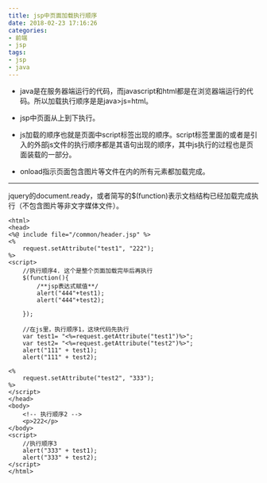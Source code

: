 ```yaml
---
title: jsp中页面加载执行顺序
date: 2018-02-23 17:16:26
categories:
- 前端
- jsp
tags: 
- jsp 
- java
---
```


- java是在服务器端运行的代码，而javascript和html都是在浏览器端运行的代码。所以加载执行顺序是是java>js=html。

- jsp中页面从上到下执行。

- js加载的顺序也就是页面中script标签出现的顺序。script标签里面的或者是引入的外部js文件的执行顺序都是其语句出现的顺序，其中js执行的过程也是页面装载的一部分。

-  onload指示页面包含图片等文件在内的所有元素都加载完成。

---

   jquery的document.ready，或者简写的$(function)表示文档结构已经加载完成执行（不包含图片等非文字媒体文件）。
   
<!--more-->
   
```
<html>  
<head>  
<%@ include file="/common/header.jsp" %>   
<%  
    request.setAttribute("test1", "222");   
%>  
<script>  
    //执行顺序4. 这个是整个页面加载完毕后再执行  
    $(function(){         
        /**jsp表达式赋值**/  
        alert("444"+test1);               
        alert("444"+test2);  
  
    });  
  
    //在js里，执行顺序1，这块代码先执行  
    var test1= "<%=request.getAttribute("test1")%>";  
    var test2= "<%=request.getAttribute("test2")%>";  
    alert("111" + test1);  
    alert("111" + test2);  
  
<%   
    request.setAttribute("test2", "333");  
%>  
</script>  
</head>  
<body>  
    <!-- 执行顺序2 -->  
    <p>222</p>  
</body>  
<script>   
    //执行顺序3  
    alert("333" + test1);  
    alert("333" + test2);  
</script>  
</html> 
```

